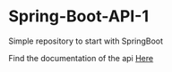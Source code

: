 # Spring-Boot-API-1
Simple repository to start with SpringBoot

Find the documentation of the api [Here](https://web.postman.co/workspace/4cfdb655-f7aa-4902-8731-e16d3b6dfac7/documentation/16321506-4417039e-fcce-4d26-92d5-b363eba2ea53)
